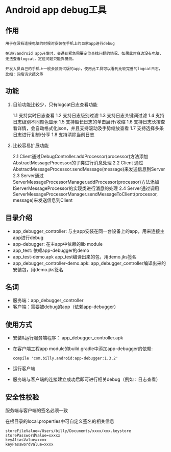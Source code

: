 Android app debug工具
===

作用
---

    用于在没有连接电脑的时候对安装在手机上的自家app进行debug
    
    在进行android app开发时，会遇到紧急需要定位查找问题的情况，如果此时身边没有电脑，无法查看logcat，定位问题只能靠猜测。
    
    开发人员自己的手机上一般会装测试版的app，使用此工具可以看到比较完善的logcat日志，比如：网络请求报文等
     
功能
---

1. 目前功能比较少，只有logcat日志查看功能


	1.1 支持实时日志查看
	1.2 支持日志级别过滤
	1.3 支持日志关键词过滤
	1.4 支持日志级别不同颜色显示
	1.5 支持超长日志的单击展开/收缩
	1.6 支持日志长按查看详情，会自动格式化json，并且支持滚动及手势缩放查看
	1.7 支持选择多条日志进行复制/分享
	1.8 支持清除当前日志
	
2. 比较容易扩展功能


	2.1 Client通过DebugController.addProcessor(processor)方法添加AbstractMessageProcessor的子类进行消息处理
	2.2 Client 通过AbstractMessageProcessor.sendMessage(message)来发送信息到Server
	2.3 Server通过ServerMessageProcessorManager.addProcessor(processor)方法添加IServerMessageProcessor的实现类进行消息的处理
	2.4 Server通过调用ServerMessageProcessorManager.sendMessageToClient(processor, message)来发送信息到Client



目录介绍
---

- app_debugger_controller:   与主app安装在同一台设备上的app，用来连接主app进行debug
- app-debugger:   在主app中依赖的lib module
- app_test:       依赖app-debugger的demo
- app_test-demo.apk                     app_test编译出来的包，用demo.jks签名
- app_debugger_controller-demo.apk:     app_debugger_controller编译出来的安装包，用demo.jks签名

名词
---

- 服务端：app_debugger_controller
- 客户端：需要被debug的app（依赖app-debugger）

使用方式
---

- 安装&运行服务端程序： app_debugger_controller.apk

- 在客户端工程app module的build.gradle中添加app-debugger的依赖:
    
    `compile 'com.billy.android:app-debugger:1.3.2'`

- 运行客户端

- 服务端与客户端的连接建立成功后即可进行相关debug（例如：日志查看）

安全性校验
---

服务端与客户端的签名必须一致

在根目录的local.properties中可自定义签名的相关信息

    storeFileValue=/Users/billy/Documents/xxxx/xxx.keystore
    storePasswordValue=xxxxx
    keyAliasValue=xxxx
    keyPasswordValue=xxxx        
